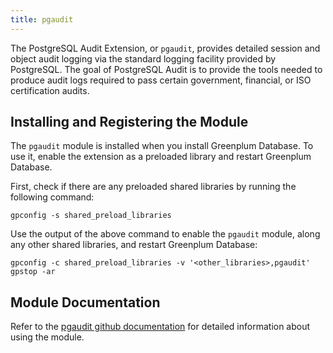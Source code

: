 ```yaml
---
title: pgaudit
---
```


The PostgreSQL Audit Extension, or `pgaudit`, provides detailed session and object audit logging via the standard logging facility provided by PostgreSQL. The goal of PostgreSQL Audit is to provide the tools needed to produce audit logs required to pass certain government, financial, or ISO certification audits.

## <a id="topic_reg"></a>Installing and Registering the Module

The `pgaudit` module is installed when you install Greenplum Database. To use it, enable the extension as a preloaded library and restart Greenplum Database.

First, check if there are any preloaded shared libraries by running the following command:

```
gpconfig -s shared_preload_libraries
```

Use the output of the above command to enable the `pgaudit` module, along any other shared libraries, and restart Greenplum Database:

```
gpconfig -c shared_preload_libraries -v '<other_libraries>,pgaudit'
gpstop -ar 
```

## <a id="topic_info"></a>Module Documentation

Refer to the [pgaudit github documentation](https://github.com/pgaudit/pgaudit/blob/REL_12_STABLE/README.md) for detailed information about using the module.


